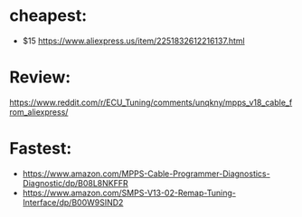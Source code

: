 # cheapest:
- $15 https://www.aliexpress.us/item/2251832612216137.html

# Review:
https://www.reddit.com/r/ECU_Tuning/comments/unqkny/mpps_v18_cable_from_aliexpress/

# Fastest:
- https://www.amazon.com/MPPS-Cable-Programmer-Diagnostics-Diagnostic/dp/B08L8NKFFR
- https://www.amazon.com/SMPS-V13-02-Remap-Tuning-Interface/dp/B00W9SIND2
